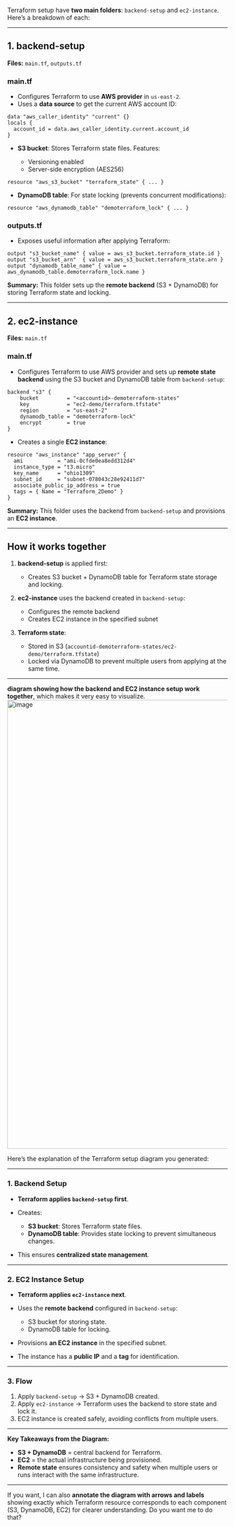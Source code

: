 Terraform setup have **two main folders**: `backend-setup` and `ec2-instance`. Here’s a breakdown of each:

---

## **1. backend-setup**

**Files:** `main.tf`, `outputs.tf`

### **main.tf**

* Configures Terraform to use **AWS provider** in `us-east-2`.
* Uses a **data source** to get the current AWS account ID:

```hcl
data "aws_caller_identity" "current" {}
locals {
  account_id = data.aws_caller_identity.current.account_id
}
```

* **S3 bucket**: Stores Terraform state files. Features:

  * Versioning enabled
  * Server-side encryption (AES256)

```hcl
resource "aws_s3_bucket" "terraform_state" { ... }
```

* **DynamoDB table**: For state locking (prevents concurrent modifications):

```hcl
resource "aws_dynamodb_table" "demoterraform_lock" { ... }
```

### **outputs.tf**

* Exposes useful information after applying Terraform:

```hcl
output "s3_bucket_name" { value = aws_s3_bucket.terraform_state.id }
output "s3_bucket_arn"  { value = aws_s3_bucket.terraform_state.arn }
output "dynamodb_table_name" { value = aws_dynamodb_table.demoterraform_lock.name }
```

**Summary:** This folder sets up the **remote backend** (S3 + DynamoDB) for storing Terraform state and locking.

---

## **2. ec2-instance**

**Files:** `main.tf`

### **main.tf**

* Configures Terraform to use AWS provider and sets up **remote state backend** using the S3 bucket and DynamoDB table from `backend-setup`:

```hcl
backend "s3" {
    bucket         = "<accountid>-demoterraform-states"
    key            = "ec2-demo/terraform.tfstate"
    region         = "us-east-2"
    dynamodb_table = "demoterraform-lock"
    encrypt        = true
}
```

* Creates a single **EC2 instance**:

```hcl
resource "aws_instance" "app_server" {
  ami           = "ami-0cfde0ea8edd312d4"
  instance_type = "t3.micro"
  key_name      = "ohio1309"
  subnet_id     = "subnet-078043c28e92411d7"
  associate_public_ip_address = true
  tags = { Name = "Terraform_2Demo" }
}
```

**Summary:** This folder uses the backend from `backend-setup` and provisions an **EC2 instance**.

---

## **How it works together**

1. **backend-setup** is applied first:

   * Creates S3 bucket + DynamoDB table for Terraform state storage and locking.

2. **ec2-instance** uses the backend created in `backend-setup`:

   * Configures the remote backend
   * Creates EC2 instance in the specified subnet

3. **Terraform state**:

   * Stored in S3 (`accountid-demoterraform-states/ec2-demo/terraform.tfstate`)
   * Locked via DynamoDB to prevent multiple users from applying at the same time.

---
**diagram showing how the backend and EC2 instance setup work together**, which makes it very easy to visualize.
<img width="1536" height="1024" alt="image" src="https://github.com/user-attachments/assets/54db71a6-d93f-4573-959f-f1d446518cd6" />

Here’s the explanation of the Terraform setup diagram you generated:

---

### **1. Backend Setup**

* **Terraform applies `backend-setup` first**.
* Creates:

  * **S3 bucket**: Stores Terraform state files.
  * **DynamoDB table**: Provides state locking to prevent simultaneous changes.
* This ensures **centralized state management**.

---

### **2. EC2 Instance Setup**

* **Terraform applies `ec2-instance` next**.
* Uses the **remote backend** configured in `backend-setup`:

  * S3 bucket for storing state.
  * DynamoDB table for locking.
* Provisions **an EC2 instance** in the specified subnet.
* The instance has a **public IP** and a **tag** for identification.

---

### **3. Flow**

1. Apply `backend-setup` → S3 + DynamoDB created.
2. Apply `ec2-instance` → Terraform uses the backend to store state and lock it.
3. EC2 instance is created safely, avoiding conflicts from multiple users.

---

**Key Takeaways from the Diagram:**

* **S3 + DynamoDB** = central backend for Terraform.
* **EC2** = the actual infrastructure being provisioned.
* **Remote state** ensures consistency and safety when multiple users or runs interact with the same infrastructure.

---

If you want, I can also **annotate the diagram with arrows and labels** showing exactly which Terraform resource corresponds to each component (S3, DynamoDB, EC2) for clearer understanding. Do you want me to do that?




